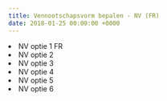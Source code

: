 ```yaml
---
title: Vennootschapsvorm bepalen - NV (FR)
date: 2018-01-25 00:00:00 +0000
---
```


<li>NV optie 1 FR</li>
<li>NV optie 2</li>
<li>NV optie 3</li>
<li>NV optie 4</li>
<li>NV optie 5</li>
<li>NV optie 6</li>
